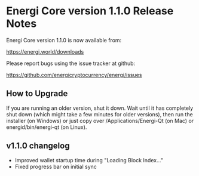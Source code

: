 Energi Core version 1.1.0 Release Notes
====================


Energi Core version 1.1.0 is now available from:

  https://energi.world/downloads

Please report bugs using the issue tracker at github:

  https://github.com/energicryptocurrency/energi/issues


How to Upgrade
--------------

If you are running an older version, shut it down. Wait until it has completely
shut down (which might take a few minutes for older versions), then run the
installer (on Windows) or just copy over /Applications/Energi-Qt (on Mac) or
energid/bin/energi-qt (on Linux).


v1.1.0 changelog
----------------

- Improved wallet startup time during "Loading Block Index..."
- Fixed progress bar on initial sync
